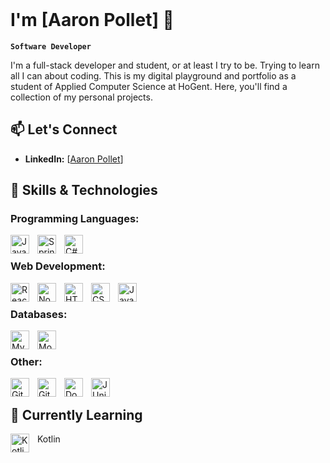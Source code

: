 <br />

# I'm [Aaron Pollet] 👋

**`Software Developer`**

I'm a full-stack developer and student, or at least I try to be. Trying to learn all I can about coding.
This is my digital playground and portfolio as a student of Applied Computer Science at HoGent. 
Here, you'll find a collection of my personal projects.

## 📫 Let's Connect

- **LinkedIn:** [[Aaron Pollet](https://www.linkedin.com/in/polletaaron/)]

## 🚀 Skills & Technologies

### Programming Languages:

<img align="left" alt="Java" width="30px" style="padding-right:10px;" src="https://cdn.jsdelivr.net/gh/devicons/devicon/icons/java/java-original.svg"/>
<img align="left" alt="Spring" width="30px" style="padding-right:10px;" src="https://cdn.jsdelivr.net/gh/devicons/devicon/icons/spring/spring-original.svg" />
<img align="left" alt="C#" width="30px" style="padding-right:10px;" img src="https://cdn.jsdelivr.net/gh/devicons/devicon@latest/icons/csharp/csharp-original.svg" />
<br/>

### Web Development:

<img align="left" alt="React" width="30px" style="padding-right:10px;" src="https://cdn.jsdelivr.net/gh/devicons/devicon/icons/react/react-original.svg" />
<img align="left" alt="NodeJS" width="30px" style="padding-right:10px;" src="https://cdn.jsdelivr.net/gh/devicons/devicon/icons/nodejs/nodejs-original.svg" />
<img align="left" alt="HTML" width="30px" style="padding-right:10px;" src="https://cdn.jsdelivr.net/gh/devicons/devicon/icons/html5/html5-plain.svg" />
<img align="left" alt="CSS" width="30px" style="padding-right:10px;" src="https://cdn.jsdelivr.net/gh/devicons/devicon/icons/css3/css3-plain.svg" />
<img align="left" alt="JavaScript" width="30px" style="padding-right:10px;" src="https://cdn.jsdelivr.net/gh/devicons/devicon/icons/javascript/javascript-plain.svg" />
<br/>

### Databases:

<img align="left" alt="MySQL" width="30px" style="padding-right:10px;" img src="https://cdn.jsdelivr.net/gh/devicons/devicon@latest/icons/mysql/mysql-original.svg" />
<img align="left" alt="MongoDB" width="30px" style="padding-right:10px;" img src="https://cdn.jsdelivr.net/gh/devicons/devicon@latest/icons/mongodb/mongodb-original.svg" />

<br/>

### Other:

<img align="left" alt="GitHub" width="30px" style="padding-right:10px;" src="https://cdn.jsdelivr.net/gh/devicons/devicon/icons/github/github-original.svg" />
<img align="left" alt="Git" width="30px" style="padding-right:10px;" src="https://cdn.jsdelivr.net/gh/devicons/devicon/icons/git/git-original.svg" />
<img align="left" alt="Docker" width="30px" style="padding-right:10px;" img src="https://cdn.jsdelivr.net/gh/devicons/devicon@latest/icons/docker/docker-original.svg" />
<img align="left" alt="JUnit5" width="30px" style="padding-right:10px;" img src="https://cdn.jsdelivr.net/gh/devicons/devicon@latest/icons/junit/junit-plain-wordmark.svg" />

<br/>

<!-- ## 💼 Portfolio Projects


| Project Name         | Description                 | Technologies Used     |
| -------------------- | --------------------------- | --------------------- |
| [Project 1]          | [Brief project description] | [Relevant tech stack] |
| [Project 2]          | [Brief project description] | [Relevant tech stack] |
| [Project 3 (if any)] | [Brief project description] | [Relevant tech stack] | -->

<!-- **Additional Projects:**

- [List other projects with brief descriptions and links] -->

## 🌱 Currently Learning

<img align="left" alt="Kotlin" width="30px" style="padding-right:10px;" img src="https://cdn.jsdelivr.net/gh/devicons/devicon@latest/icons/kotlin/kotlin-original.svg" /> <p>Kotlin<p/>

<!--   - **Website/Blog:** [Your personal website or blog link (if any)]
-->
<!--- **Email:** [pollet_aaron@hotmail] -->

